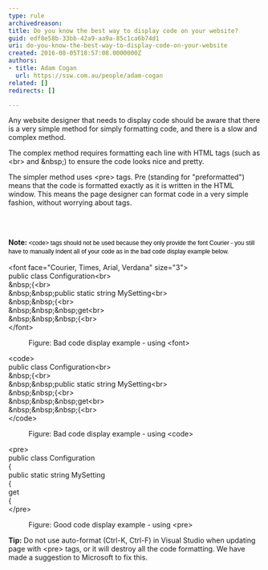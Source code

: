 ```yaml
---
type: rule
archivedreason: 
title: Do you know the best way to display code on your website?
guid: edf8e58b-33bb-42a9-aa9a-85c1ca6b74d1
uri: do-you-know-the-best-way-to-display-code-on-your-website
created: 2016-08-05T18:57:08.0000000Z
authors:
- title: Adam Cogan
  url: https://ssw.com.au/people/adam-cogan
related: []
redirects: []

---
```



<p>Any website designer that needs to display code should be aware that there is a very simple method for simply formatting code, and there is a slow and complex method.</p><p>The complex method requires formatting each line with HTML tags (such as &lt;br&gt; and &amp;nbsp;) to ensure the code looks nice and pretty.</p><p>The simpler method uses &lt;pre&gt; tags. Pre (standing for &quot;preformatted&quot;) means that the code is formatted exactly as it is written in the HTML window. This means the page designer can format code in a very simple fashion, without worrying about tags.​<br></p>
<br><excerpt class='endintro'></excerpt><br>
<p>​​<strong>Note&#58;</strong><span style="color&#58;#000000;font-family&#58;verdana, sans-serif;font-size&#58;12px;line-height&#58;16.8px;">&#160;&lt;code&gt; tags should not be used because they only provide the font Courier - you still have to manually indent all of your code as in the bad code display example below.</span> <br></p><p class="ssw15-rteElement-CodeArea">&lt;font face=&quot;Courier, Times, Arial, Verdana&quot; size=&quot;3&quot;&gt;<br>public class Configuration&lt;br&gt;<br>&amp;nbsp;&#123;&lt;br&gt;<br>&amp;nbsp;&amp;nbsp;public static string MySetting&lt;br&gt;<br>&amp;nbsp;&amp;nbsp;&#123;&lt;br&gt;<br>&amp;nbsp;&amp;nbsp;&amp;nbsp;get&lt;br&gt;<br>&amp;nbsp;&amp;nbsp;&amp;nbsp;&#123;&lt;br&gt;<br>&lt;/font&gt;</p><dd class="ssw15-rteElement-FigureBad"> Figure&#58; Bad code display example - using &lt;font&gt; </dd><p class="ssw15-rteElement-CodeArea">&lt;code&gt;<br>public class Configuration&lt;br&gt;<br>&amp;nbsp;&#123;&lt;br&gt;<br>&amp;nbsp;&amp;nbsp;public static string MySetting&lt;br&gt;<br>&amp;nbsp;&amp;nbsp;&#123;&lt;br&gt;<br>&amp;nbsp;&amp;nbsp;&amp;nbsp;get&lt;br&gt;<br>&amp;nbsp;&amp;nbsp;&amp;nbsp;&#123;&lt;br&gt;<br>&lt;/code&gt;</p><dd class="ssw15-rteElement-FigureBad"> Figure&#58; Bad code display example - using &lt;code&gt;</dd><p class="ssw15-rteElement-CodeArea">&lt;pre&gt;<br>public class Configuration<br>&#123;<br>public static string MySetting<br>&#123;<br>get<br>&#123;<br>&lt;/pre&gt;</p><dd class="ssw15-rteElement-FigureGood"> Figure&#58; Good code display example - using &lt;pre&gt;<br></dd><p><b>Tip&#58;</b>&#160;Do not use auto-format (Ctrl-K, Ctrl-F) in Visual Studio when updating page with &lt;pre&gt; tags, or it will destroy all the code formatting. We have made a suggestion to Microsoft to fix this.<br></p>



